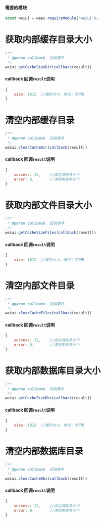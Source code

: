 #### 需要的模块

```js
const weiui = weex.requireModule('weiui');
```

# 获取内部缓存目录大小
```js
/**
 * @param callback  回调事件
 */
weiui.getCacheSizeDir(callback(result))
```

#### callback 回调`result`说明

```js
{
    size: 1012  //缓存大小，单位：字节B
}
```

# 清空内部缓存目录
```js
/**
 * @param callback  回调事件
 */
weiui.clearCacheDir(callback(result))
```

#### callback 回调`result`说明

```js
{
    success: 12,    //成功清除多少个
    error: 0,       //清除失败多少个
}
```

# 获取内部文件目录大小
```js
/**
 * @param callback  回调事件
 */
weiui.getCacheSizeFiles(callback(result))
```

#### callback 回调`result`说明

```js
{
    size: 1012  //缓存大小，单位：字节B
}
```

# 清空内部文件目录
```js
/**
 * @param callback  回调事件
 */
weiui.clearCacheFiles(callback(result))
```

#### callback 回调`result`说明

```js
{
    success: 12,    //成功清除多少个
    error: 0,       //清除失败多少个
}
```
# 获取内部数据库目录大小
```js
/**
 * @param callback  回调事件
 */
weiui.getCacheSizeDbs(callback(result))
```

#### callback 回调`result`说明

```js
{
    size: 1012  //缓存大小，单位：字节B
}
```

# 清空内部数据库目录
```js
/**
 * @param callback  回调事件
 */
weiui.clearCacheDbs(callback(result))
```

#### callback 回调`result`说明

```js
{
    success: 12,    //成功清除多少个
    error: 0,       //清除失败多少个
}
```


